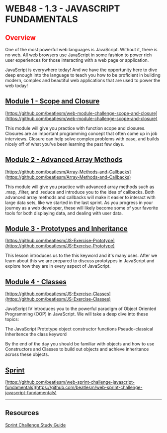 # WEB48 - 1.3 - JAVASCRIPT FUNDAMENTALS

## <span style="color:red">Overview</span>

One of the most powerful web languages is JavaScript. Without it, there is no web. All web browsers use JavaScript in some fashion to power rich user experiences for those interacting with a web page or application.

JavaScript is everywhere today! And we have the opportunity here to dive deep enough into the language to teach you how to be proficient in building modern, complex and beautiful web applications that are used to power the web today!

## [Module 1 - Scope and Closure](https://github.com/beatlesm/web/tree/main/1.3/project131)

[https://github.com/beatlesm/web-module-challenge-scope-and-closure](https://github.com/beatlesm/web-module-challenge-scope-and-closure)

This module will give you practice with function scope and closures. Closures are an important programming concept that often come up in job interviews. Closure can help solve complex problems with ease, and builds nicely off of what you've been learning the past few days.

## [Module 2 - Advanced Array Methods](https://github.com/beatlesm/web/tree/main/1.3/project132)

[https://github.com/beatlesm/Array-Methods-and-Callbacks](https://github.com/beatlesm/Array-Methods-and-Callbacks)

This module will give you practice with advanced array methods such as .map, .filter, and .reduce and introduce you to the idea of callbacks. Both advanced array methods and callbacks will make it easier to interact with large data sets, like we started in the last sprint. As you progress in your journey as a web developer, these will likely become some of your favorite tools for both displaying data, and dealing with user data.

## [Module 3 - Prototypes and Inheritance](https://github.com/beatlesm/web/tree/main/1.3/project133)

[https://github.com/beatlesm/JS-Exercise-Prototype](https://github.com/beatlesm/JS-Exercise-Prototype)

This lesson introduces us to the this keyword and it's many uses. After we learn about this we are prepared to discuss prototypes in JavaScript and explore how they are in every aspect of JavaScript.

## [Module 4 - Classes](https://github.com/beatlesm/web/tree/main/1.3/project134)

[https://github.com/beatlesm/JS-Exercise-Classes](https://github.com/beatlesm/JS-Exercise-Classes)

JavaScript IV introduces you to the powerful paradigm of Object Oriented Programming (OOP) in JavaScript. We will take a deep dive into these topics:

The JavaScript Prototype object
constructor functions
Pseudo-classical Inheritence
the class keyword

By the end of the day you should be familiar with objects and how to use Constructors and Classes to build out objects and achieve inheritance across these objects.

## [Sprint](https://github.com/beatlesm/web/tree/main/1.3/sprint13)

[https://github.com/beatlesm/web-sprint-challenge-javascript-fundamentals](https://github.com/beatlesm/web-sprint-challenge-javascript-fundamentals)


-------------------------------------------------------------------

## Resources
 
 [Sprint Challenge Study Guide](https://www.notion.so/lambdaschool/Unit-1-Sprint-3-Study-Guide-033a9a00659a4ef98c12eb97e49a6110)

